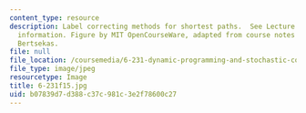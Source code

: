 ```yaml
---
content_type: resource
description: Label correcting methods for shortest paths.  See Lecture 4 for more
  information. Figure by MIT OpenCourseWare, adapted from course notes by Prof. Dimitri
  Bertsekas.
file: null
file_location: /coursemedia/6-231-dynamic-programming-and-stochastic-control-fall-2015/b07839d7d388c37c981c3e2f78600c27_6-231f15.jpg
file_type: image/jpeg
resourcetype: Image
title: 6-231f15.jpg
uid: b07839d7-d388-c37c-981c-3e2f78600c27
---
```

